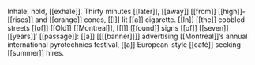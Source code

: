 Inhale, hold, [[exhale]]. Thirty minutes [[later]], [[away]] [[from]] [[high]]-[[rises]] and [[orange]] cones, [[I]] lit [[a]] cigarette. [[In]] [[the]] cobbled streets [[of]] [[Old]] [[Montreal]], [[I]] [[found]] signs [[of]] [[seven]] [[years]]’ [[passage]]: [[a]] [[[[banner]]]] advertising [[Montreal]]’s annual international pyrotechnics festival, [[a]] European-style [[café]] seeking [[summer]] hires.